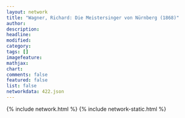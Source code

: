 ```yaml
---
layout: network
title: "Wagner, Richard: Die Meistersinger von Nürnberg (1868)"
author:
description:
headline:
modified:
category:
tags: []
imagefeature: 
mathjax: 
chart: 
comments: false
featured: false
list: false
networkdata: 422.json
---
```

{% include network.html %}
{% include network-static.html %}
